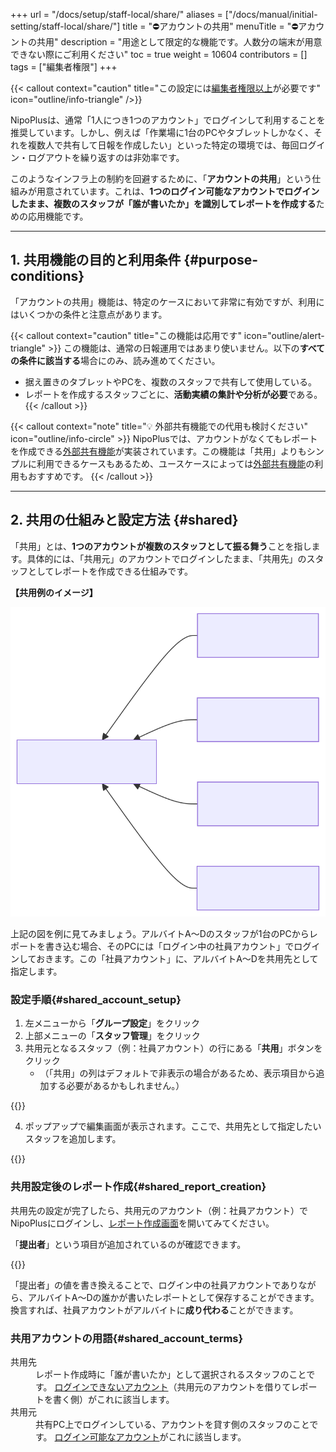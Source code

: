 +++
url = "/docs/setup/staff-local/share/"
aliases = ["/docs/manual/initial-setting/staff-local/share/"]
title = "⛔アカウントの共用"
menuTitle = "⛔アカウントの共用"
description = "用途として限定的な機能です。人数分の端末が用意できない際にご利用ください"
toc = true
weight = 10604
contributors = []
tags = ["編集者権限"]
+++

{{< callout context="caution" title="この設定には[編集者権限以上](/docs/setup/staff-global/rank/#manager)が必要です" icon="outline/info-triangle" />}}

NipoPlusは、通常「1人につき1つのアカウント」でログインして利用することを推奨しています。しかし、例えば「作業場に1台のPCやタブレットしかなく、それを複数人で共有して日報を作成したい」といった特定の環境では、毎回ログイン・ログアウトを繰り返すのは非効率です。

このようなインフラ上の制約を回避するために、「**アカウントの共用**」という仕組みが用意されています。これは、**1つのログイン可能なアカウントでログインしたまま、複数のスタッフが「誰が書いたか」を識別してレポートを作成する**ための応用機能です。

---

## 1. 共用機能の目的と利用条件 {#purpose-conditions}

「アカウントの共用」機能は、特定のケースにおいて非常に有効ですが、利用にはいくつかの条件と注意点があります。

{{< callout context="caution" title="この機能は応用です" icon="outline/alert-triangle" >}}
この機能は、通常の日報運用ではあまり使いません。以下の**すべての条件に該当する**場合にのみ、読み進めてください。

- 据え置きのタブレットやPCを、複数のスタッフで共有して使用している。
- レポートを作成するスタッフごとに、**活動実績の集計や分析が必要**である。
  {{< /callout >}}

{{< callout context="note" title="💡 外部共有機能での代用も検討ください" icon="outline/info-circle" >}}
NipoPlusでは、アカウントがなくてもレポートを作成できる[外部共有機能](/docs/manual/write-report/outside/)が実装されています。この機能は「共用」よりもシンプルに利用できるケースもあるため、ユースケースによっては[外部共有機能](/docs/manual/write-report/outside/)の利用もおすすめです。
{{< /callout >}}

---

## 2. 共用の仕組みと設定方法 {#shared}

「共用」とは、**1つのアカウントが複数のスタッフとして振る舞う**ことを指します。具体的には、「共用元」のアカウントでログインしたまま、「共用先」のスタッフとしてレポートを作成できる仕組みです。

**【共用例のイメージ】**

<img src="img/shareimg.svg" />

上記の図を例に見てみましょう。アルバイトA〜Dのスタッフが1台のPCからレポートを書き込む場合、そのPCには「ログイン中の社員アカウント」でログインしておきます。この「社員アカウント」に、アルバイトA〜Dを共用先として指定します。

### 設定手順{#shared_account_setup}

1.  左メニューから「**グループ設定**」をクリック
2.  上部メニューの「**スタッフ管理**」をクリック
3.  共用元となるスタッフ（例：社員アカウント）の行にある「**共用**」ボタンをクリック
    - （「共用」の列はデフォルトで非表示の場合があるため、表示項目から追加する必要があるかもしれません。）

{{<iTablet filename="img/shared" msg="「共用」の列は、デフォルトでは非表示になっている場合があります。表示項目から追加して操作してください。" alice="ok">}}

4.  ポップアップで編集画面が表示されます。ここで、共用先として指定したいスタッフを追加します。

{{<iTablet filename="img/sharedSetting" msg="共用先に追加したいスタッフを一覧から選択してください。ここで選択したスタッフが、共用元アカウントでレポートを作成できるようになります。" alice="ok">}}

### 共用設定後のレポート作成{#shared_report_creation}

共用先の設定が完了したら、共用元のアカウント（例：社員アカウント）でNipoPlusにログインし、[レポート作成画面](/docs/manual/write-report/write/)を開いてみてください。

「**提出者**」という項目が追加されているのが確認できます。

{{<iTablet filename="img/writeReport" msg="社員アカウントでログインしたまま、アルバイトA〜Dの誰がレポートを書いたかを選択できます。これが共用の効果です。" alice="ok">}}

「提出者」の値を書き換えることで、ログイン中の社員アカウントでありながら、アルバイトA〜Dの誰かが書いたレポートとして保存することができます。換言すれば、社員アカウントがアルバイトに**成り代わる**ことができます。

### 共用アカウントの用語{#shared_account_terms}

<dl class="basic">
<dt>共用先</dt>
<dd>
    レポート作成時に「誰が書いたか」として選択されるスタッフのことです。
    <a href="/docs/setup/staff-global/make/">ログインできないアカウント</a>（共用元のアカウントを借りてレポートを書く側）がこれに該当します。
</dd>
<dt>共用元</dt>
<dd>
    共有PC上でログインしている、アカウントを貸す側のスタッフのことです。
    <a href="/docs/setup/staff-global/make/">ログイン可能なアカウント</a>がこれに該当します。
</dd>
</dl>
